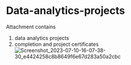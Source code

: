 # Data-analytics-projects
Attachment contains
1. data analytics projects
2. completion and project certificates
![Screenshot_2023-07-10-16-07-38-30_e4424258c8b8649f6e67d283a50a2cbc](https://github.com/Mythrie/Data-analytics-projects/assets/132912510/d02ad042-7b02-4058-a7f2-e540f79d2eb5)

